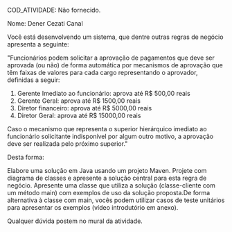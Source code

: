 COD_ATIVIDADE: Não fornecido.

Nome: Dener Cezati Canal

Você está desenvolvendo um sistema, que dentre outras regras de negócio apresenta a seguinte:

"Funcionários podem solicitar a aprovação de pagamentos que deve ser aprovada (ou não) de forma automática por mecanismos de aprovação que têm faixas de valores para cada cargo representando o aprovador, definidas a seguir:

1. Gerente Imediato ao funcionário: aprova até R$ 500,00 reais
2. Gerente Geral: aprova até R$ 1500,00 reais
3. Diretor financeiro: aprova até R$ 5000,00 reais
4. Diretor Geral: aprova até R$ 15000,00 reais

Caso o mecanismo que representa o superior hierárquico imediato ao funcionário solicitante indisponível por algum outro motivo, a aprovação deve ser realizada pelo próximo superior."

Desta forma:

Elabore uma solução em Java usando um projeto Maven. 
Projete com diagrama de classes e apresente a solução central para esta regra de negócio. 
Apresente uma classe que utiliza a solução (classe-cliente com um método main) com exemplos de uso da solução proposta.De forma alternativa à classe com main, vocês podem utilizar casos de teste unitários para apresentar os exemplos  (vídeo introdutório em anexo).


Qualquer dúvida postem no mural da atividade.
